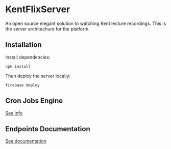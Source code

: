# KentFlixServer
An open source elegant solution to watching Kent lecture recordings. This is the server architechure for the platform.

## Installation
Install dependencies:

	npm install
Then deploy the server locally:

	firebase deploy
    
## Cron Jobs Engine

[See info](https://github.com/KentCompSoc/KentFlixServer/tree/master/appengine)

## Endpoints Documentation

[See documentation](./endpoints/README.md)